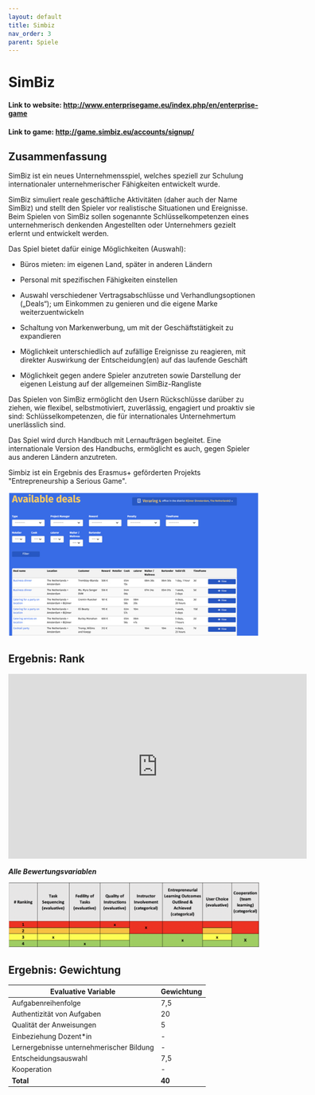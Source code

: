 ```yaml
---
layout: default
title: Simbiz
nav_order: 3
parent: Spiele
---
```


# SimBiz

#### Link to website: http://www.enterprisegame.eu/index.php/en/enterprise-game

#### Link to game: http://game.simbiz.eu/accounts/signup/

## Zusammenfassung

SimBiz ist ein neues Unternehmensspiel, welches speziell zur Schulung internationaler unternehmerischer Fähigkeiten entwickelt wurde.

SimBiz simuliert reale geschäftliche Aktivitäten (daher auch der Name SimBiz) und stellt den Spieler vor realistische Situationen und Ereignisse. Beim Spielen von SimBiz sollen sogenannte Schlüsselkompetenzen eines unternehmerisch denkenden Angestellten oder Unternehmers gezielt erlernt und entwickelt werden.

Das Spiel bietet dafür einige Möglichkeiten (Auswahl):

- Büros mieten: im eigenen Land, später in anderen Ländern

- Personal mit spezifischen Fähigkeiten einstellen

- Auswahl verschiedener Vertragsabschlüsse und Verhandlungsoptionen („Deals“); um Einkommen zu genieren und die eigene Marke weiterzuentwickeln

- Schaltung von Markenwerbung, um mit der Geschäftstätigkeit zu expandieren

- Möglichkeit unterschiedlich auf zufällige Ereignisse zu reagieren, mit direkter Auswirkung der Entscheidung(en) auf das laufende Geschäft 

-  Möglichkeit gegen andere Spieler anzutreten sowie Darstellung der eigenen Leistung auf der allgemeinen SimBiz-Rangliste


Das Spielen von SimBiz ermöglicht den Usern Rückschlüsse darüber zu ziehen, wie  flexibel, selbstmotiviert, zuverlässig, engagiert und proaktiv sie sind: Schlüsselkompetenzen, die für internationales Unternehmertum unerlässlich sind.

Das Spiel wird durch Handbuch mit Lernaufträgen begleitet. Eine internationale Version des Handbuchs, ermöglicht es auch, gegen Spieler aus anderen Ländern anzutreten.

Simbiz ist ein Ergebnis des Erasmus+ geförderten Projekts "Entrepreneurship a Serious Game".

![Image of Simbiz](../assets/Simbiz.jpg)

## Ergebnis: Rank

<iframe width="600" height="371" seamless frameborder="0" scrolling="no" src="https://docs.google.com/spreadsheets/d/e/2PACX-1vRQeSSNa-R2e3TA_gbRtNTG3-69Q0TsvFACQQct_vCGbwvci6NYCB5iWdA0Nlzw5RUHCZdxqINldR5G/pubchart?oid=1028227620&amp;format=interactive"></iframe>

**_Alle Bewertungsvariablen_**

![Image of bizebee](../assets/simbizscore.png)

## Ergebnis: Gewichtung

| **Evaluative Variable**               | **Gewichtung** |
| ------------------------------------- | ---------- |
| Aufgabenreihenfolge                   | 7,5        |
| Authentizität von Aufgaben            | 20         |
| Qualität der Anweisungen              | 5          |
| Einbeziehung Dozent*in                | \-         |
| Lernergebnisse unternehmerischer Bildung | \-         |
| Entscheidungsauswahl                  | 7,5        |
| Kooperation                           | \-         |
| **Total**                             | **40**     |
